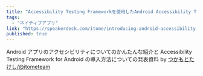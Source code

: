 ```yaml
---
title: "Accessibility Testing Frameworkを使用したAndroid Accessibility Testの紹介"
tags:
  - "ネイティブアプリ"
link: "https://speakerdeck.com/itome/introducing-android-accessibility-test-with-accessibility-testing-framework"
published: true
---
```


Android アプリのアクセシビリティについてのかんたんな紹介と Accessibility Testing Framework for Android の導入方法についての発表資料 by [つかもとたけし/@itometeam](https://twitter.com/itometeam)
